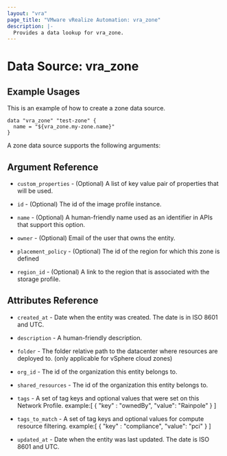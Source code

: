 ```yaml
---
layout: "vra"
page_title: "VMware vRealize Automation: vra_zone"
description: |-
  Provides a data lookup for vra_zone.
---
```


# Data Source: vra_zone
## Example Usages
This is an example of how to create a zone data source.

```hcl
data "vra_zone" "test-zone" {
  name = "${vra_zone.my-zone.name}"
}
```

A zone data source supports the following arguments:

## Argument Reference

* `custom_properties` - (Optional) A list of key value pair of properties that will be used.

* `id` - (Optional) The id of the image profile instance.

* `name` - (Optional) A human-friendly name used as an identifier in APIs that support this option.

* `owner` - (Optional) Email of the user that owns the entity.

* `placement_policy` - (Optional) The id of the region for which this zone is defined

* `region_id` - (Optional) A link to the region that is associated with the storage profile.

## Attributes Reference

* `created_at` - Date when the entity was created. The date is in ISO 8601 and UTC.

* `description` - A human-friendly description.

* `folder` - The folder relative path to the datacenter where resources are deployed to. (only applicable for vSphere cloud zones)

* `org_id` - The id of the organization this entity belongs to.

* `shared_resources` - The id of the organization this entity belongs to.

* `tags` - A set of tag keys and optional values that were set on this Network Profile.
                      example:[ { "key" : "ownedBy", "value": "Rainpole" } ]
                      
* `tags_to_match` - A set of tag keys and optional values for compute resource filtering.
                   example:[ { "key" : "compliance", "value": "pci" } ]

* `updated_at` - Date when the entity was last updated. The date is ISO 8601 and UTC.
